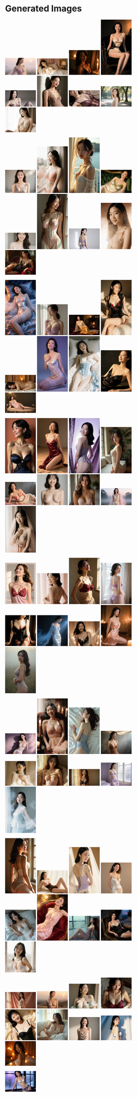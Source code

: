 # Generated Images



<img src="2025_10_11_01.webp" width="100"/> <img src="2025_10_11_02.webp" width="100"/> <img src="2025_10_11_03.webp" width="100"/> <img src="2025_10_11_04.webp" width="100"/> <img src="2025_10_11_05.webp" width="100"/> <img src="2025_10_11_06.webp" width="100"/> <img src="2025_10_11_07.webp" width="100"/> <img src="2025_10_11_08.webp" width="100"/> <img src="2025_10_11_09.webp" width="100"/>

<img src="2025_10_11_10.webp" width="100"/> <img src="2025_10_11_11.webp" width="100"/> <img src="2025_10_11_12.webp" width="100"/> <img src="2025_10_11_13.webp" width="100"/> <img src="2025_10_11_14.webp" width="100"/> <img src="2025_10_11_15.webp" width="100"/> <img src="2025_10_11_16.webp" width="100"/> <img src="2025_10_11_17.webp" width="100"/> <img src="2025_10_11_18.webp" width="100"/>

<img src="2025_10_11_19.webp" width="100"/> <img src="2025_10_11_20.webp" width="100"/> <img src="2025_10_11_21.webp" width="100"/> <img src="2025_10_11_22.webp" width="100"/> <img src="2025_10_11_23.webp" width="100"/> <img src="2025_10_11_24.webp" width="100"/> <img src="2025_10_11_25.webp" width="100"/> <img src="2025_10_11_26.webp" width="100"/> <img src="2025_10_11_27.webp" width="100"/>

<img src="2025_10_11_28.webp" width="100"/> <img src="2025_10_11_29.webp" width="100"/> <img src="2025_10_11_30.webp" width="100"/> <img src="2025_10_11_31.webp" width="100"/> <img src="2025_10_11_32.webp" width="100"/> <img src="2025_10_11_33.webp" width="100"/> <img src="2025_10_11_34.webp" width="100"/> <img src="2025_10_11_35.webp" width="100"/> <img src="2025_10_11_36.webp" width="100"/>

<img src="2025_10_11_37.webp" width="100"/> <img src="2025_10_11_38.webp" width="100"/> <img src="2025_10_11_39.webp" width="100"/> <img src="2025_10_11_40.webp" width="100"/> <img src="2025_10_11_41.webp" width="100"/> <img src="2025_10_11_42.webp" width="100"/> <img src="2025_10_11_43.webp" width="100"/> <img src="2025_10_11_44.webp" width="100"/> <img src="2025_10_11_45.webp" width="100"/>

<img src="2025_10_11_46.webp" width="100"/> <img src="2025_10_11_47.webp" width="100"/> <img src="2025_10_11_48.webp" width="100"/> <img src="2025_10_11_49.webp" width="100"/> <img src="2025_10_11_50.webp" width="100"/> <img src="2025_10_11_51.webp" width="100"/> <img src="2025_10_11_52.webp" width="100"/> <img src="2025_10_11_53.webp" width="100"/> <img src="2025_10_11_54.webp" width="100"/>

<img src="2025_10_11_55.webp" width="100"/> <img src="2025_10_11_56.webp" width="100"/> <img src="2025_10_11_57.webp" width="100"/> <img src="2025_10_11_58.webp" width="100"/> <img src="2025_10_11_59.webp" width="100"/> <img src="2025_10_11_60.webp" width="100"/> <img src="2025_10_11_61.webp" width="100"/> <img src="2025_10_11_62.webp" width="100"/> <img src="2025_10_11_63.webp" width="100"/>

<img src="2025_10_11_64.webp" width="100"/> <img src="2025_10_11_65.webp" width="100"/> <img src="2025_10_11_66.webp" width="100"/> <img src="2025_10_11_67.webp" width="100"/> <img src="2025_10_11_68.webp" width="100"/> <img src="2025_10_11_69.webp" width="100"/> <img src="2025_10_11_70.webp" width="100"/> <img src="2025_10_11_71.webp" width="100"/> <img src="2025_10_11_72.webp" width="100"/>

<img src="2025_10_11_73.webp" width="100"/>